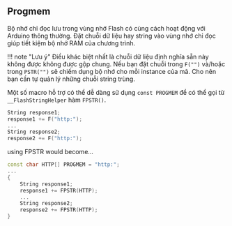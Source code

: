 ## Progmem

Bộ nhớ chỉ đọc lưu trong vùng nhớ Flash có cùng cách hoạt động với Arduino thông thường. Đặt chuỗi dữ liệu hay string vào vùng nhớ chỉ đọc giúp tiết kiệm bộ nhớ RAM của chương trình.

!!! note "Lưu ý"
    Điều khác biệt nhất là chuỗi dữ liệu định nghĩa sẵn này không được không được gộp chung. Nếu bạn đặt chuỗi trong `F("")` và/hoặc trong `PSTR("")` sẽ chiếm dụng bộ nhớ cho mỗi instance của mã. Cho nên bạn cần tự quản lý những chuỗi string trùng.

Một số macro hỗ trợ có thể dễ dàng sử dụng ```const PROGMEM``` để có thể gọi  từ ```__FlashStringHelper``` hàm ```FPSTR()```. 

```c++
String response1;
response1 += F("http:");
...
String response2;
response2 += F("http:");
```

using FPSTR would become...

```c++
const char HTTP[] PROGMEM = "http:";
...
{
    String response1;
    response1 += FPSTR(HTTP);
    ...
    String response2;
    response2 += FPSTR(HTTP);
}
```
